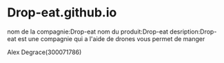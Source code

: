 # Drop-eat.github.io

nom de la compagnie:Drop-eat
nom du produit:Drop-eat
desription:Drop-eat est une compagnie qui a l'aide de drones vous permet de manger 

Alex Degrace(300071786)
